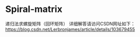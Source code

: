 # Spiral-matrix
递归法求螺旋矩阵（回环矩阵）
详细解答请访问CSDN网址如下：
https://blog.csdn.net/Lerbronjames/article/details/103679455
